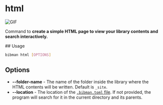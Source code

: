 # html

![GIF](../media/html.gif)

Command to **create a simple HTML page to view your library contents and search interactively.**

## Usage

```bash
bibman html [OPTIONS]
```

## Options

* **--folder-name** - The name of the folder inside the library where the HTML contents will be written. Default is `_site`.
* **--location** - The location of the [`.bibman.toml` file](../config-format/index.md). If not provided, the program will search for it in the current directory and its parents.